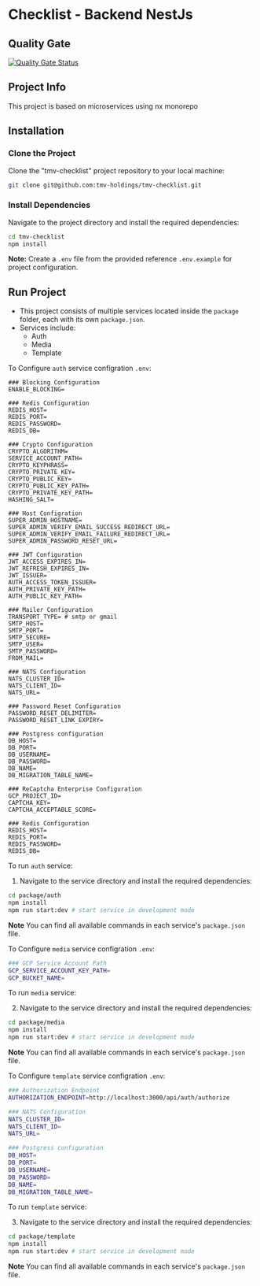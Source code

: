 # Checklist - Backend NestJs
## Quality Gate
[![Quality Gate Status](https://sonarcloud.io/api/project_badges/measure?project=TMV-Holdings_tmv-checklist&metric=alert_status&token=037270cbda2d859e3b39fc505b8f52a7c678d775)](https://sonarcloud.io/summary/new_code?id=TMV-Holdings_tmv-checklist)
## Project Info

This project is based on microservices using nx monorepo

## Installation

### Clone the Project

Clone the "tmv-checklist" project repository to your local machine:

```bash
git clone git@github.com:tmv-holdings/tmv-checklist.git
```

### Install Dependencies

Navigate to the project directory and install the required dependencies:

```bash
cd tmv-checklist
npm install
```

**Note:** Create a `.env` file from the provided reference `.env.example` for project configuration.

## Run Project

- This project consists of multiple services located inside the `package` folder, each with its own `package.json`.
- Services include:
  - Auth
  - Media
  - Template

To Configure `auth` service configration `.env`:

```
### Blocking Configuration
ENABLE_BLOCKING=

### Redis Configuration
REDIS_HOST=
REDIS_PORT=
REDIS_PASSWORD=
REDIS_DB=

### Crypto Configuration
CRYPTO_ALGORITHM=
SERVICE_ACCOUNT_PATH=
CRYPTO_KEYPHRASS=
CRYPTO_PRIVATE_KEY=
CRYPTO_PUBLIC_KEY=
CRYPTO_PUBLIC_KEY_PATH=
CRYPTO_PRIVATE_KEY_PATH=
HASHING_SALT=

### Host Configration
SUPER_ADMIN_HOSTNAME=
SUPER_ADMIN_VERIFY_EMAIL_SUCCESS_REDIRECT_URL=
SUPER_ADMIN_VERIFY_EMAIL_FAILURE_REDIRECT_URL=
SUPER_ADMIN_PASSWORD_RESET_URL=

### JWT Configuration
JWT_ACCESS_EXPIRES_IN=
JWT_REFRESH_EXPIRES_IN=
JWT_ISSUER=
AUTH_ACCESS_TOKEN_ISSUER=
AUTH_PRIVATE_KEY_PATH=
AUTH_PUBLIC_KEY_PATH=

### Mailer Configuration
TRANSPORT_TYPE= # smtp or gmail
SMTP_HOST=
SMTP_PORT=
SMTP_SECURE=
SMTP_USER=
SMTP_PASSWORD=
FROM_MAIL=

### NATS Configuration
NATS_CLUSTER_ID=
NATS_CLIENT_ID=
NATS_URL=

### Password Reset Configuration
PASSWORD_RESET_DELIMITER=
PASSWORD_RESET_LINK_EXPIRY=

### Postgress configuration
DB_HOST=
DB_PORT=
DB_USERNAME=
DB_PASSWORD=
DB_NAME=
DB_MIGRATION_TABLE_NAME=

### ReCaptcha Enterprise Configuration
GCP_PROJECT_ID=
CAPTCHA_KEY=
CAPTCHA_ACCEPTABLE_SCORE=

### Redis Configuration
REDIS_HOST=
REDIS_PORT=
REDIS_PASSWORD=
REDIS_DB=
```

To run `auth` service:

1. Navigate to the service directory and install the required dependencies:

```bash
cd package/auth
npm install
npm run start:dev # start service in development mode
```

**Note** You can find all available commands in each service's `package.json` file.

To Configure `media` service configration `.env`:

```bash
### GCP Service Account Path
GCP_SERVICE_ACCOUNT_KEY_PATH=
GCP_BUCKET_NAME=
```

To run `media` service:

2. Navigate to the service directory and install the required dependencies:

```bash
cd package/media
npm install
npm run start:dev # start service in development mode
```

**Note** You can find all available commands in each service's `package.json` file.

To Configure `template` service configration `.env`:

```bash
### Authorization Endpoint
AUTHORIZATION_ENDPOINT=http://localhost:3000/api/auth/authorize

### NATS Configuration
NATS_CLUSTER_ID=
NATS_CLIENT_ID=
NATS_URL=

### Postgress configuration
DB_HOST=
DB_PORT=
DB_USERNAME=
DB_PASSWORD=
DB_NAME=
DB_MIGRATION_TABLE_NAME=
```

To run `template` service:

3. Navigate to the service directory and install the required dependencies:

```bash
cd package/template
npm install
npm run start:dev # start service in development mode
```

**Note** You can find all available commands in each service's `package.json` file.
